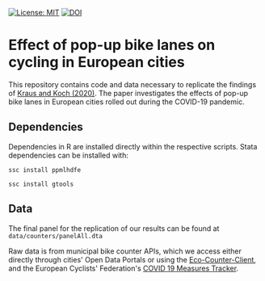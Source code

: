 [![License: MIT](https://img.shields.io/badge/License-MIT-yellow.svg)](https://opensource.org/licenses/MIT) [![DOI](https://zenodo.org/badge/284724283.svg)](https://zenodo.org/badge/latestdoi/284724283)


# Effect of pop-up bike lanes on cycling in European cities
This repository contains code and data necessary to replicate the findings of [Kraus and Koch (2020)](https://smkraus.github.io/files/kk_popup-bikelanes.pdf). The paper investigates the effects of pop-up bike lanes in European cities rolled out during the COVID-19 pandemic.

## Dependencies
Dependencies in R are installed directly within the respective scripts. Stata dependencies can be installed with:

`ssc install ppmlhdfe`

`ssc install gtools`

## Data
The final panel for the replication of our results can be found at `data/counters/panelAll.dta`

Raw data is from municipal bike counter APIs, which we access either directly through cities' Open Data Portals or using the [Eco-Counter-Client](https://github.com/derhuerst/eco-counter-client), and the European Cyclists' Federation's [COVID 19 Measures Tracker](https://datastudio.google.com/u/0/reporting/ba90a08c-9841-4beb-9e26-7d4f7d002709/page/yMRTB).


